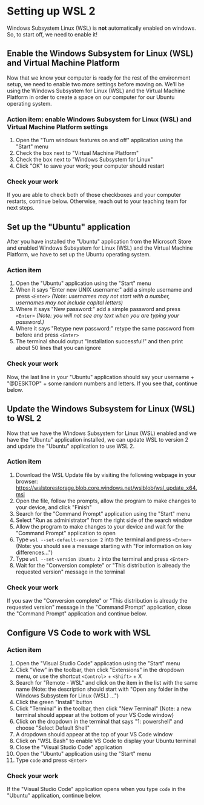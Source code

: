 # Setting up WSL 2

Windows Subsystem Linux (WSL) is **not** automatically enabled on windows. So,
to start off, we need to enable it!

## Enable the Windows Subsystem for Linux (WSL) and Virtual Machine Platform

Now that we know your computer is ready for the rest of the environment setup, we need to enable two more settings before moving on. We’ll be using the Windows Subsystem for Linux (WSL) and the Virtual Machine Platform in order to create a space on our computer for our Ubuntu operating system.

### Action item: enable Windows Subsystem for Linux (WSL) and Virtual Machine Platform settings

1. Open the "Turn windows features on and off" application using the "Start" menu
2. Check the box next to "Virtual Machine Platform"
3. Check the box next to "Windows Subsystem for Linux"
4. Click "OK" to save your work; your computer should restart

### Check your work

If you are able to check both of those checkboxes and your computer restarts, continue below. Otherwise, reach out to your teaching team for next steps.

## Set up the "Ubuntu" application

After you have installed the "Ubuntu" application from the Microsoft Store and enabled Windows Subsystem for Linux (WSL) and the Virtual Machine Platform, we have to set up the Ubuntu operating system.

### Action item

1. Open the "Ubuntu" application using the "Start" menu
2. When it says "Enter new UNIX username:" add a simple username and press `<Enter>` _(Note: usernames may not start with a number, usernames may not include capital letters)_
3. Where it says "New password:" add a simple password and press `<Enter>` _(Note: you will not see any text when you are typing your password.)_
4. Where it says "Retype new password:" retype the same password from before and press `<Enter>`
5. The terminal should output "Installation successful!" and then print about 50 lines that you can ignore

### Check your work

Now, the last line in your "Ubuntu" application should say your username + "@DESKTOP" + some random numbers and letters. If you see that, continue below.

## Update the Windows Subsystem for Linux (WSL) to WSL 2

Now that we have the Windows Subsystem for Linux (WSL) enabled and we have the "Ubuntu" application installed, we can update WSL to version 2 and update the "Ubuntu" application to use WSL 2.

### Action item

1. Download the WSL Update file by visiting the following webpage in your browser: https://wslstorestorage.blob.core.windows.net/wslblob/wsl_update_x64.msi
2. Open the file, follow the prompts, allow the program to make changes to your device, and click "Finish"
3. Search for the "Command Prompt" application using the "Start" menu
4. Select "Run as administrator" from the right side of the search window
5. Allow the program to make changes to your device and wait for the "Command Prompt" application to open
6. Type `wsl --set-default-version 2` into the terminal and press `<Enter>` (Note: you should see a message starting with "For information on key differences…")
7. Type `wsl --set-version Ubuntu 2` into the terminal and press `<Enter>`
8. Wait for the "Conversion complete" or "This distribution is already the requested version" message in the terminal

### Check your work

If you saw the "Conversion complete" or "This distribution is already the requested version" message in the "Command Prompt" application, close the "Command Prompt" application and continue below.

## Configure VS Code to work with WSL

### Action item

1. Open the "Visual Studio Code" application using the "Start" menu
2. Click "View" in the toolbar, then click "Extensions" in the dropdown menu, or use the shortcut `<Control>` + `<Shift>` + X
3. Search for "Remote - WSL" and click on the item in the list with the same name (Note: the description should start with "Open any folder in the Windows Subsystem for Linux (WSL) …")
4. Click the green "Install" button
5. Click "Terminal" in the toolbar, then click "New Terminal" (Note: a new terminal should appear at the bottom of your VS Code window)
6. Click on the dropdown in the terminal that says "1: powershell" and choose "Select Default Shell"
7. A dropdown should appear at the top of your VS Code window
8. Click on "WSL Bash" to enable VS Code to display your Ubuntu terminal
9. Close the "Visual Studio Code" application
10. Open the "Ubuntu" application using the "Start" menu
11. Type `code` and press `<Enter>`

### Check your work

If the "Visual Studio Code" application opens when you type `code` in the "Ubuntu" application, continue below.
